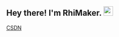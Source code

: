 ## Hey there! I'm RhiMaker. <img src="https://github.com/souvikguria98/souvikguria98/blob/master/Hi.gif" width="25"></h2>
[CSDN](https://blog.csdn.net/RhiTake)

<!--
**RhiMaker/RhiMaker** is a ✨ _special_ ✨ repository because its `README.md` (this file) appears on your GitHub profile.

Here are some ideas to get you started:

- 🔭 I’m currently working on ...
- 🌱 I’m currently learning ...
- 👯 I’m looking to collaborate on ...
- 🤔 I’m looking for help with ...
- 💬 Ask me about ...
- 📫 How to reach me: ...
- 😄 Pronouns: ...
- ⚡ Fun fact: ...
-->
